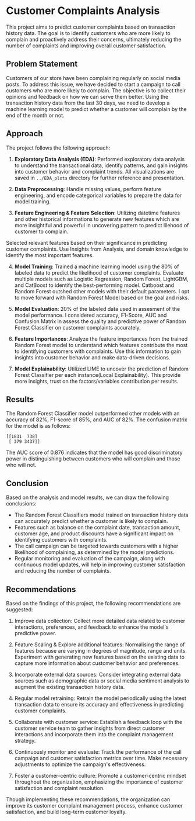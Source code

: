 # Customer Complaints Analysis

This project aims to predict customer complaints based on transaction history data. The goal is to identify customers who are more likely to complain and proactively address their concerns, ultimately reducing the number of complaints and improving overall customer satisfaction.

## Problem Statement

Customers of our store have been complaining regularly on social media posts. To address this issue, we have decided to start a campaign to call customers who are more likely to complain. The objective is to collect their opinions and feedback on how we can serve them better. Using the transaction history data from the last 30 days, we need to develop a machine learning model to predict whether a customer will complain by the end of the month or not.

## Approach

The project follows the following approach:

1. **Exploratory Data Analysis (EDA)**: Performed exploratory data analysis to understand the transactional data, identify patterns, and gain insights into customer behavior and complaint trends. All visualizations are saved in `../EDA_plots` directory for further reference and presentation.

2. **Data Preprocessing**: Handle missing values, perform feature engineering, and encode categorical variables to prepare the data for model training.

3. **Feature Engineering & Feature Selection**: Utilizing datetime features and other historical informations to generate new features which are more insightiful and powerful in uncovering pattern to predict lilehood of customer to complain.

Selected relevant features based on their significance in predicting customer complaints. Use Insights from Analysis, and domain knowledge to identify the most important features.

4. **Model Training**: Trained a machine learning model using the 80% of labeled data to predict the likelihood of customer complaints. Evaluate multiple models such as Logistic Regression, Random Forest, LightGBM, and CatBoost to identify the best-performing model.
Catboost and Random Forest outshed other models with their default parameters. I opt to move forward with Random Forest Model based on the goal and risks.

5. **Model Evaluation**: 20% of the labeled data used in assesment of the model performance. I considered accuracy, F1-Score, AUC and Confusion Matrix in assess the quality and predictive power of Random Forest Classifier on customer complaints accurately.

6. **Feature Importances**: Analyze the feature importances from the trained Random Forest model to understand which features contribute the most to identifying customers with complaints. Use this information to gain insights into customer behavior and make data-driven decisions.

7. **Model Explainability**: Utilized LIME to uncover the prediction of Random Forest Classifier per each instance(Local Explainability). This provide more insights, trust on the factors/variables contribution per results.


## Results

The Random Forest Classifier model outperformed other models with an accuracy of 82%, F1-score of 85%, and AUC of 82%. The confusion matrix for the model is as follows:

```
[[1831  738]
 [ 379 3437]]
```

The AUC score of 0.876 indicates that the model has good discriminatory power in distinguishing between customers who will complain and those who will not.

## Conclusion

Based on the analysis and model results, we can draw the following conclusions:

- The Random Forest Classifiers model trained on transaction history data can accurately predict whether a customer is likely to complain.
- Features such as balance on the complaint date, transaction amount, customer age, and product discounts have a significant impact on identifying customers with complaints.
- The call campaign can be targeted towards customers with a higher likelihood of complaining, as determined by the model predictions.
- Regular monitoring and evaluation of the campaign, along with continuous model updates, will help in improving customer satisfaction and reducing the number of complaints.

## Recommendations

Based on the findings of this project, the following recommendations are suggested:

1. Improve data collection: Collect more detailed data related to customer interactions, preferences, and feedback to enhance the model's predictive power.

2. Feature Scaling & Explore additional features: Normalising the range of features because are varying in degrees of magnitude, range and units. Experiment with generating new features based on the existing data to capture more information about customer behavior and preferences.

3. Incorporate external data sources: Consider integrating external data sources such as demographic data or social media sentiment analysis to augment the existing transaction history data.

4. Regular model retraining: Retrain the model periodically using the latest transaction data to ensure its accuracy and effectiveness in predicting customer complaints.

5. Collaborate with customer service: Establish a feedback loop with the customer service team to gather insights from direct customer interactions and incorporate them into the complaint management strategy.

6. Continuously monitor and evaluate: Track the performance of the call campaign and customer satisfaction metrics over time. Make necessary adjustments to optimize the campaign's effectiveness.

7. Foster a customer-centric culture: Promote a customer-centric mindset throughout the organization, emphasizing the importance of customer satisfaction and complaint resolution.

Though implementing these recommendations, the organization can improve its customer complaint management process, enhance customer satisfaction, and build long-term customer loyalty.
